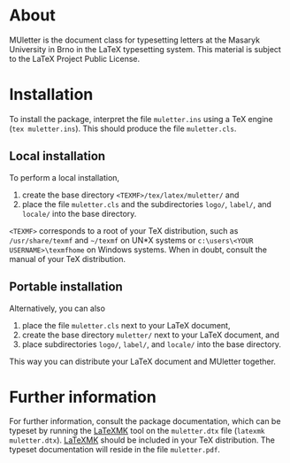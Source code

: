# About #

MUletter is the document class for typesetting letters at the Masaryk
University in Brno in the LaTeX typesetting system. This material is
subject to the LaTeX Project Public License.

# Installation #

To install the package, interpret the file `muletter.ins` using a TeX
engine (`tex muletter.ins`). This should produce the file
`muletter.cls`.

## Local installation ##

To perform a local installation,

  1. create the base directory `<TEXMF>/tex/latex/muletter/` and
  2. place the file `muletter.cls` and the subdirectories `logo/`,
     `label/`, and `locale/` into the base directory.

`<TEXMF>` corresponds to a root of your TeX distribution, such as
`/usr/share/texmf` and `~/texmf` on UN\*X systems or
`c:\users\<YOUR USERNAME>\texmfhome` on Windows systems. When in doubt,
consult the manual of your TeX distribution.

## Portable installation ##

Alternatively, you can also

  1. place the file `muletter.cls` next to your LaTeX document,
  2. create the base directory `muletter/` next to your LaTeX document,
     and
  3. place subdirectories `logo/`, `label/`, and `locale/` into the base
     directory.

This way you can distribute your LaTeX document and MUletter together.

# Further information #

For further information, consult the package documentation, which can be
typeset by running the [LaTeXMK][LaTeXMK] tool on the `muletter.dtx` file
(`latexmk muletter.dtx`). [LaTeXMK][LaTeXMK] should be included in your
TeX distribution. The typeset documentation will reside in the file
`muletter.pdf`.

 [LaTeXMK]: https://www.ctan.org/pkg/latexmk/
